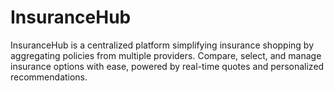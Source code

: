 # InsuranceHub
InsuranceHub is a centralized platform simplifying insurance shopping by aggregating policies from multiple providers. Compare, select, and manage insurance options with ease, powered by real-time quotes and personalized recommendations.
